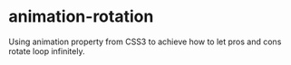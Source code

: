 # animation-rotation
Using animation property from CSS3 to achieve how to let pros and cons rotate loop infinitely.
